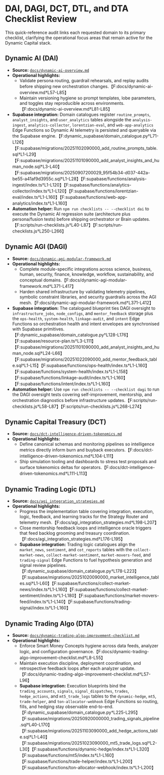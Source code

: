 # DAI, DAGI, DCT, DTL, and DTA Checklist Review

This quick-reference audit links each requested domain to its primary checklist,
clarifying the operational focus areas that remain active for the Dynamic
Capital stack.

## Dynamic AI (DAI)

- **Source:** [`docs/dynamic-ai-overview.md`](./dynamic-ai-overview.md)
- **Operational highlights:**
  - Validate persona routing, guardrail rehearsals, and replay audits before
    shipping new orchestration changes.【F:docs/dynamic-ai-overview.md†L57-L85】
  - Maintain versioning hygiene so prompt templates, lobe parameters, and
    toggles stay reproducible across
    environments.【F:docs/dynamic-ai-overview.md†L81-L85】
- **Supabase integration:** Domain catalogues register `routine_prompts`,
  `analyst_insights`, and `user_analytics` tables alongside the
  `analysis-ingest`, `analytics-collector`, `lorentzian-eval`, and
  `web-app-analytics` Edge Functions so Dynamic AI telemetry is persisted and
  queryable via the Supabase
  engine.【F:dynamic_supabase/domain_catalogue.py†L71-L126】【F:supabase/migrations/20251102090000_add_routine_prompts_table.sql†L1-L29】【F:supabase/migrations/20251101090000_add_analyst_insights_and_human_node.sql†L3-L40】【F:supabase/migrations/20250907200029_95f54b34-d037-442a-be55-a41af9d3955c.sql†L1-L28】【F:supabase/functions/analysis-ingest/index.ts†L1-L120】【F:supabase/functions/analytics-collector/index.ts†L1-L120】【F:supabase/functions/lorentzian-eval/index.ts†L1-L160】【F:supabase/functions/web-app-analytics/index.ts†L1-L160】
- **Automation helper:** Run `npm run checklists -- --checklist dai` to execute
  the Dynamic AI regression suite (architecture plus persona/fusion tests)
  before shipping orchestrator or Brain
  updates.【F:scripts/run-checklists.js†L40-L87】【F:scripts/run-checklists.js†L250-L266】

## Dynamic AGI (DAGI)

- **Source:**
  [`docs/dynamic-agi-modular-framework.md`](./dynamic-agi-modular-framework.md)
- **Operational highlights:**
  - Complete module-specific integrations across science, business, human,
    security, finance, knowledge, workflow, sustainability, and conceptual
    domains.【F:docs/dynamic-agi-modular-framework.md†L371-L417】
  - Harden shared infrastructure by validating telemetry pipelines, symbolic
    constraint libraries, and security guardrails across the AGI
    mesh.【F:docs/dynamic-agi-modular-framework.md†L371-L412】
- **Supabase integration:** The catalogued blueprint ties DAGI oversight to
  `infrastructure_jobs`, `node_configs`, and `mentor_feedback` storage plus the
  `ops-health`, `system-health`, `linkage-audit`, and `intent` Edge Functions so
  orchestration health and intent envelopes are synchronised with Supabase
  primitives.【F:dynamic_supabase/domain_catalogue.py†L128-L176】【F:supabase/resource-plan.ts†L3-L111】【F:supabase/migrations/20251101090000_add_analyst_insights_and_human_node.sql†L24-L66】【F:supabase/migrations/20251022090000_add_mentor_feedback_table.sql†L1-L15】【F:supabase/functions/ops-health/index.ts†L1-L160】【F:supabase/functions/system-health/index.ts†L1-L158】【F:supabase/functions/linkage-audit/index.ts†L1-L160】【F:supabase/functions/intent/index.ts†L1-L160】
- **Automation helper:** Use `npm run checklists -- --checklist dagi` to run the
  DAGI oversight tests covering self-improvement, mentorship, and orchestration
  diagnostics before infrastructure
  updates.【F:scripts/run-checklists.js†L58-L87】【F:scripts/run-checklists.js†L268-L274】

## Dynamic Capital Treasury (DCT)

- **Source:**
  [`docs/dct-intelligence-driven-tokenomics.md`](./dct-intelligence-driven-tokenomics.md)
- **Operational highlights:**
  - Define canonical schemas and monitoring pipelines so intelligence metrics
    directly inform burn and buyback
    executors.【F:docs/dct-intelligence-driven-tokenomics.md†L104-L111】
  - Ship simulation tooling and dashboards to stress test proposals and surface
    tokenomics deltas for
    operators.【F:docs/dct-intelligence-driven-tokenomics.md†L111-L113】

## Dynamic Trading Logic (DTL)

- **Source:**
  [`docs/agi_integration_strategies.md`](./agi_integration_strategies.md)
- **Operational highlights:**
  - Progress the implementation table covering integration, execution, logic,
    feedback, and learning tracks for the Strategy Router and telemetry
    mesh.【F:docs/agi_integration_strategies.md†L198-L207】
  - Close mentorship feedback loops and intelligence oracle triggers that feed
    backlog grooming and treasury
    coordination.【F:docs/agi_integration_strategies.md†L176-L195】
  - **Supabase integration:** Trading logic catalogues align the `market_news`,
    `sentiment`, and `cot_reports` tables with the `collect-market-news`,
    `collect-market-sentiment`, `market-movers-feed`, and `trading-signal` Edge
    Functions to fuel hypothesis generation and signal review
    pipelines.【F:dynamic_supabase/domain_catalogue.py†L178-L223】【F:supabase/migrations/20251020090000_market_intelligence_tables.sql†L1-L60】【F:supabase/functions/collect-market-news/index.ts†L1-L160】【F:supabase/functions/collect-market-sentiment/index.ts†L1-L180】【F:supabase/functions/market-movers-feed/index.ts†L1-L140】【F:supabase/functions/trading-signal/index.ts†L1-L160】

## Dynamic Trading Algo (DTA)

- **Source:**
  [`docs/dynamic-trading-algo-improvement-checklist.md`](./dynamic-trading-algo-improvement-checklist.md)
- **Operational highlights:**
  - Enforce Smart Money Concepts hygiene across data feeds, analyzer logic, and
    configuration
    governance.【F:docs/dynamic-trading-algo-improvement-checklist.md†L8-L55】
  - Maintain execution discipline, deployment coordination, and retrospective
    feedback loops after each analyzer
    update.【F:docs/dynamic-trading-algo-improvement-checklist.md†L57-L96】
  - **Supabase integration:** Execution blueprints bind the `trading_accounts`,
    `signals`, `signal_dispatches`, `trades`, `hedge_actions`, and
    `mt5_trade_logs` tables to the `dynamic-hedge`, `mt5`, `trade-helper`, and
    `ton-allocator-webhook` Edge Functions so routing, fills, and hedging stay
    observable
    end-to-end.【F:dynamic_supabase/domain_catalogue.py†L225-L295】【F:supabase/migrations/20250920000000_trading_signals_pipeline.sql†L40-L170】【F:supabase/migrations/20251103090000_add_hedge_actions_table.sql†L1-L40】【F:supabase/migrations/20251023090000_mt5_trade_logs.sql†L2-L30】【F:supabase/functions/dynamic-hedge/index.ts†L1-L320】【F:supabase/functions/mt5/index.ts†L1-L160】【F:supabase/functions/trade-helper/index.ts†L1-L200】【F:supabase/functions/ton-allocator-webhook/index.ts†L1-L200】
